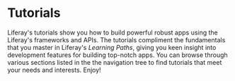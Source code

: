 # Tutorials [](id=tutorials-lp-6-2-develop-tutorial)

Liferay's tutorials show you how to build powerful robust apps using the
Liferay's frameworks and APIs. The tutorials compliment the fundamentals that
you master in Liferay's *Learning Paths*, giving you keen insight into
development features for building top-notch apps. You can browse through various
sections listed in the the navigation tree to find tutorials that meet your
needs and interests. Enjoy! 


